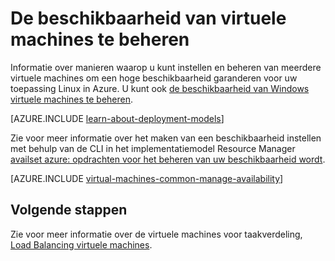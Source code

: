 <properties
    pageTitle="Beheren van de beschikbaarheid van Linux VMs | Microsoft Azure"
    description="Informatie over het gebruik van meerdere virtuele machines met een hoge beschikbaarheid garanderen voor uw toepassing Linux in Azure"
    services="virtual-machines-linux"
    documentationCenter=""
    authors="cynthn"
    manager="timlt"
    editor="tysonn"
    tags="azure-resource-manager,azure-service-management"/>

<tags
    ms.service="virtual-machines-linux"
    ms.workload="infrastructure-services"
    ms.tgt_pltfrm="vm-linux"
    ms.devlang="na"
    ms.topic="article"
    ms.date="05/25/2016"
    ms.author="cynthn"/>

# <a name="manage-the-availability-of-virtual-machines"></a>De beschikbaarheid van virtuele machines te beheren

Informatie over manieren waarop u kunt instellen en beheren van meerdere virtuele machines om een hoge beschikbaarheid garanderen voor uw toepassing Linux in Azure. U kunt ook [de beschikbaarheid van Windows virtuele machines te beheren](virtual-machines-windows-manage-availability.md).

[AZURE.INCLUDE [learn-about-deployment-models](../../includes/learn-about-deployment-models-both-include.md)]

Zie voor meer informatie over het maken van een beschikbaarheid instellen met behulp van de CLI in het implementatiemodel Resource Manager [availset azure: opdrachten voor het beheren van uw beschikbaarheid wordt](../azure-cli-arm-commands.md#azure-availset-commands-to-manage-your-availability-sets).

[AZURE.INCLUDE [virtual-machines-common-manage-availability](../../includes/virtual-machines-common-manage-availability.md)]

## <a name="next-steps"></a>Volgende stappen

Zie voor meer informatie over de virtuele machines voor taakverdeling, [Load Balancing virtuele machines](virtual-machines-linux-load-balance.md).
